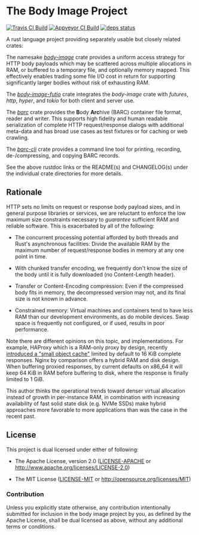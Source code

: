# The Body Image Project

[![Travis CI Build](https://travis-ci.org/dekellum/body-image.svg?branch=master)](https://travis-ci.org/dekellum/body-image)
[![Appveyor CI Build](https://ci.appveyor.com/api/projects/status/0c2e9x4inktasxgf/branch/master?svg=true)](https://ci.appveyor.com/project/dekellum/body-image)
[![deps status](https://deps.rs/repo/github/dekellum/body-image/status.svg)](https://deps.rs/repo/github/dekellum/body-image)

A rust language project providing separately usable but closely related crates:

The namesake _[body-image]_ crate provides a uniform access strategy for HTTP body
payloads which may be scattered across multiple allocations in RAM, or buffered
to a temporary file, and optionally memory mapped. This effectively enables
trading some file I/O cost in return for supporting significantly larger bodies
without risk of exhausting RAM.

The _[body-image-futio]_ crate integrates the _body-image_ crate with
_futures_, _http_, _hyper_, and _tokio_ for both client and server use.

The _[barc]_ crate provides the **B**ody **Arc**hive (BARC) container file
format, reader and writer. This supports high fidelity and human readable
serialization of complete HTTP request/response dialogs with additional
meta-data and has broad use cases as test fixtures or for caching or web
crawling.

The _[barc-cli]_ crate provides a command line tool for printing, recording,
de-/compressing, and copying BARC records.

See the above rustdoc links or the README(s) and CHANGELOG(s) under the
individual crate directories for more details.

[body-image]: https://docs.rs/crate/body-image
[barc]: https://docs.rs/crate/barc
[barc-cli]: https://crates.io/crates/barc-cli
[body-image-futio]: https://docs.rs/crate/body-image-futio

## Rationale

HTTP sets no limits on request or response body payload sizes, and in general
purpose libraries or services, we are reluctant to enforce the low maximum
size constraints necessary to *guarantee* sufficient RAM and reliable
software. This is exacerbated by all of the following:

* The concurrent processing potential afforded by both threads and Rust's
  asynchronous facilities: Divide the available RAM by the maximum number of
  request/response bodies in memory at any one point in time.

* With chunked transfer encoding, we frequently don't know the size of the
  body until it is fully downloaded (no Content-Length header).

* Transfer or Content-Encoding compression: Even if the compressed body fits
  in memory, the decompressed version may not, and its final size is not known
  in advance.

* Constrained memory: Virtual machines and containers tend to have less RAM
  than our development environments, as do mobile devices. Swap space is
  frequently not configured, or if used, results in poor performance.

Note there are different opinions on this topic, and implementations. For
example, HAProxy which is a RAM-only proxy by design, recently [introduced a
"small object cache"][HAProxy] limited by default to 16 KiB complete
responses. Nginx by comparison offers a hybrid RAM and disk design. When
buffering proxied responses, by current defaults on x86_64 it will keep 64 KiB
in RAM before buffering to disk, where the response is finally limited to 1
GiB.

This author thinks the operational trends toward denser virtual allocation
instead of growth in per-instance RAM, in combination with increasing
availability of fast solid state disk (e.g. NVMe SSDs) make hybrid approaches
more favorable to more applications than was the case in the recent past.

[HAProxy]: https://www.haproxy.com/blog/whats-new-haproxy-1-8/

## License

This project is dual licensed under either of following:

* The Apache License, version 2.0 ([LICENSE-APACHE](LICENSE-APACHE)
  or http://www.apache.org/licenses/LICENSE-2.0)

* The MIT License ([LICENSE-MIT](LICENSE-MIT)
  or http://opensource.org/licenses/MIT)

### Contribution

Unless you explicitly state otherwise, any contribution intentionally submitted
for inclusion in the body image project by you, as defined by the Apache
License, shall be dual licensed as above, without any additional terms or
conditions.
